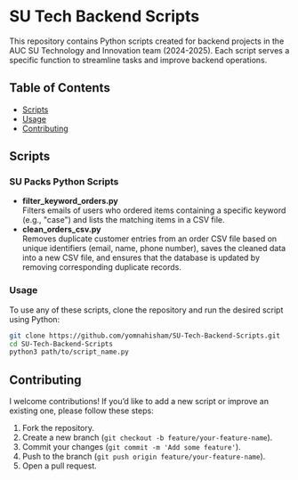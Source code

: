 # SU Tech Backend Scripts

This repository contains Python scripts created for backend projects in the AUC SU Technology and Innovation team (2024-2025). Each script serves a specific function to streamline tasks and improve backend operations.

## Table of Contents

- [Scripts](#scripts)
- [Usage](#usage)
- [Contributing](#contributing)

## Scripts

### SU Packs Python Scripts

- **filter_keyword_orders.py**  
  Filters emails of users who ordered items containing a specific keyword (e.g., "case") and lists the matching items in a CSV file.
- **clean_orders_csv.py**  
  Removes duplicate customer entries from an order CSV file based on unique identifiers (email, name, phone number), saves the cleaned data into a new CSV file, and ensures that the database is updated by removing corresponding duplicate records.


### Usage

To use any of these scripts, clone the repository and run the desired script using Python:

```bash
git clone https://github.com/yomnahisham/SU-Tech-Backend-Scripts.git
cd SU-Tech-Backend-Scripts
python3 path/to/script_name.py
```

## Contributing
I welcome contributions! If you’d like to add a new script or improve an existing one, please follow these steps:

1. Fork the repository.
2. Create a new branch (`git checkout -b feature/your-feature-name`).
3. Commit your changes (`git commit -m 'Add some feature'`).
4. Push to the branch (`git push origin feature/your-feature-name`).
5. Open a pull request.


